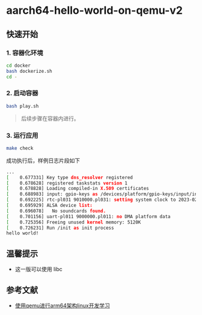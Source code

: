 # aarch64-hello-world-on-qemu-v2

## 快速开始

### 1. 容器化环境
```bash
cd docker
bash dockerize.sh
cd -
```

### 2. 启动容器
```bash
bash play.sh
```

> 后续步骤在容器内进行。

### 3. 运行应用
```bash
make check
```

成功执行后，样例日志片段如下

```bash
...
[    0.677331] Key type dns_resolver registered
[    0.678628] registered taskstats version 1
[    0.678828] Loading compiled-in X.509 certificates
[    0.688983] input: gpio-keys as /devices/platform/gpio-keys/input/input0
[    0.692225] rtc-pl031 9010000.pl031: setting system clock to 2023-02-23T11:43:55 UTC (1677152635)
[    0.695929] ALSA device list:
[    0.696078]   No soundcards found.
[    0.701156] uart-pl011 9000000.pl011: no DMA platform data
[    0.725356] Freeing unused kernel memory: 5120K
[    0.726231] Run /init as init process
hello world!
```

## 温馨提示
- 这一版可以使用 libc

## 参考文献
- [使用qemu进行arm64架构linux开发学习](https://zhuanlan.zhihu.com/p/456591830)

